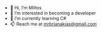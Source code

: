 - 👋 Hi, I’m Miltos
- 👀 I’m interested in becoming a developer
- 🌱 I’m currently learning C#
- 📫 Reach me at mrbrianakias@gmail.com

<!---
brianakias/brianakias is a ✨ special ✨ repository because its `README.md` (this file) appears on your GitHub profile.
You can click the Preview link to take a look at your changes.
--->
